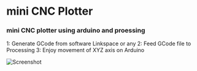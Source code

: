 # mini CNC Plotter
### mini CNC plotter using arduino and proessing


1: Generate GCode from software Linkspace or any
2: Feed GCode file to Processing
3: Enjoy movement of XYZ axis on Arduino 

![Screenshot](https://raw.githubusercontent.com/sandverm/mini_CNC_Plotter/mini_cnc_arduino.png)

